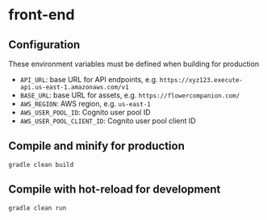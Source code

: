 # front-end

## Configuration

These environment variables must be defined when building for production

- `API_URL`: base URL for API endpoints, e.g. `https://xyz123.execute-api.us-east-1.amazonaws.com/v1`
- `BASE_URL`: base URL for assets, e.g. `https://flowercompanion.com/`
- `AWS_REGION`: AWS region, e.g. `us-east-1`
- `AWS_USER_POOL_ID`: Cognito user pool ID
- `AWS_USER_POOL_CLIENT_ID`: Cognito user pool client ID

## Compile and minify for production
```
gradle clean build
```

## Compile with hot-reload for development
```
gradle clean run
```
